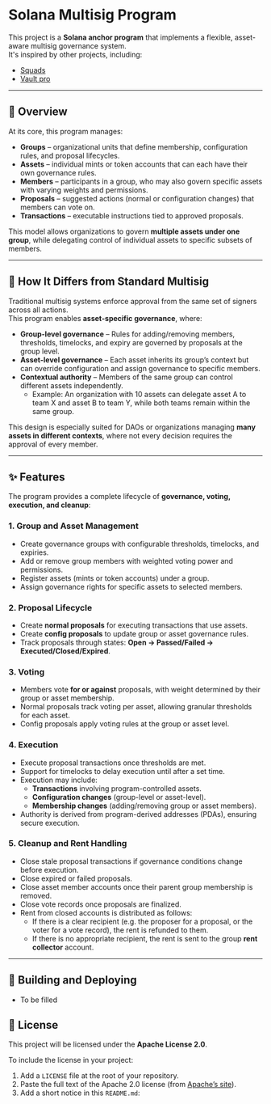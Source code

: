 # Solana Multisig Program

This project is a **Solana anchor program** that implements a flexible, asset-aware multisig governance system.  
It's inspired by other projects, including:  

- [Squads](https://github.com/Squads-Protocol/v4)  
- [Vault pro](https://github.com/solana-turbin3/Q1_25_Builder_dvrvsimi)  

---

## 📖 Overview

At its core, this program manages:

- **Groups** – organizational units that define membership, configuration rules, and proposal lifecycles.  
- **Assets** – individual mints or token accounts that can each have their own governance rules.  
- **Members** – participants in a group, who may also govern specific assets with varying weights and permissions.  
- **Proposals** – suggested actions (normal or configuration changes) that members can vote on.  
- **Transactions** – executable instructions tied to approved proposals.  

This model allows organizations to govern **multiple assets under one group**, while delegating control of individual assets to specific subsets of members.  

---

## 🔑 How It Differs from Standard Multisig

Traditional multisig systems enforce approval from the same set of signers across all actions.  
This program enables **asset-specific governance**, where:

- **Group-level governance** – Rules for adding/removing members, thresholds, timelocks, and expiry are governed by proposals at the group level.  
- **Asset-level governance** – Each asset inherits its group’s context but can override configuration and assign governance to specific members.  
- **Contextual authority** – Members of the same group can control different assets independently.  
  - Example: An organization with 10 assets can delegate asset A to team X and asset B to team Y, while both teams remain within the same group.

This design is especially suited for DAOs or organizations managing **many assets in different contexts**, where not every decision requires the approval of every member.

---

## ✨ Features

The program provides a complete lifecycle of **governance, voting, execution, and cleanup**:

### 1. Group and Asset Management
- Create governance groups with configurable thresholds, timelocks, and expiries.  
- Add or remove group members with weighted voting power and permissions.  
- Register assets (mints or token accounts) under a group.  
- Assign governance rights for specific assets to selected members.  

### 2. Proposal Lifecycle
- Create **normal proposals** for executing transactions that use assets.  
- Create **config proposals** to update group or asset governance rules.  
- Track proposals through states: **Open → Passed/Failed → Executed/Closed/Expired**.  

### 3. Voting
- Members vote **for or against** proposals, with weight determined by their group or asset membership.  
- Normal proposals track voting per asset, allowing granular thresholds for each asset.  
- Config proposals apply voting rules at the group or asset level.  

### 4. Execution
- Execute proposal transactions once thresholds are met.  
- Support for timelocks to delay execution until after a set time.  
- Execution may include:
  - **Transactions** involving program-controlled assets.  
  - **Configuration changes** (group-level or asset-level).  
  - **Membership changes** (adding/removing group or asset members).  
- Authority is derived from program-derived addresses (PDAs), ensuring secure execution.  

### 5. Cleanup and Rent Handling
- Close stale proposal transactions if governance conditions change before execution.  
- Close expired or failed proposals.  
- Close asset member accounts once their parent group membership is removed.  
- Close vote records once proposals are finalized.  
- Rent from closed accounts is distributed as follows:
  - If there is a clear recipient (e.g. the proposer for a proposal, or the voter for a vote record), the rent is refunded to them.  
  - If there is no appropriate recipient, the rent is sent to the group **rent collector** account.

---

## 🚀 Building and Deploying
 - To be filled

## 📜 License

This project will be licensed under the **Apache License 2.0**.

To include the license in your project:
1. Add a `LICENSE` file at the root of your repository.
2. Paste the full text of the Apache 2.0 license (from [Apache’s site](https://www.apache.org/licenses/LICENSE-2.0.txt)).
3. Add a short notice in this `README.md`:

